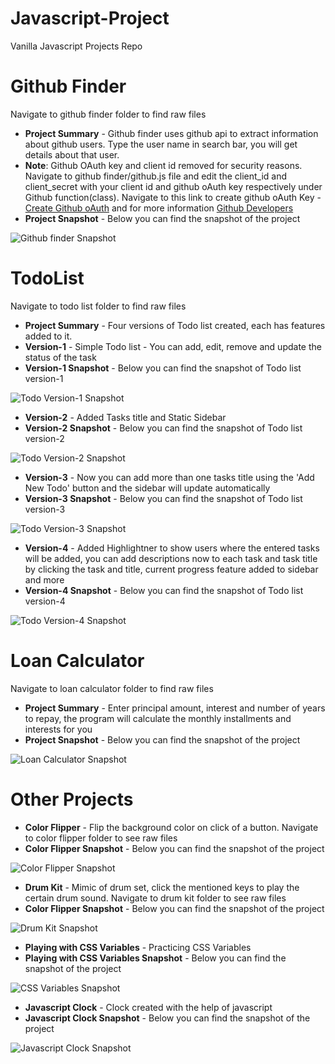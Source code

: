 # Javascript-Project
Vanilla Javascript Projects Repo

# Github Finder
Navigate to github finder folder to find raw files

  - **Project Summary** - Github finder uses github api to extract information about github users. Type the user name in search bar, you will get details about that user.
  - **Note**: Github OAuth key and client id removed for security reasons. Navigate to github finder/github.js file and edit the client_id and client_secret with your client id and github oAuth key respectively under Github function(class). Navigate to this link to create github oAuth Key - [Create Github oAuth](https://github.com/settings/applications/new) and for more information [Github Developers](https://developer.github.com/v3/)
  - **Project Snapshot** - Below you can find the snapshot of the project
  
![Github finder Snapshot](https://github.com/mathans1695/Javascript-Project/blob/master/Javascript%20Project%20snapshot/Github%20Finder.png)

# TodoList 
Navigate to todo list folder to find raw files

  - **Project Summary** - Four versions of Todo list created, each has features added to it. 
  - **Version-1** - Simple Todo list - You can add, edit, remove and update the status of the task
  - **Version-1 Snapshot** - Below you can find the snapshot of Todo list version-1
  
![Todo Version-1 Snapshot](https://github.com/mathans1695/Javascript-Project/blob/master/Javascript%20Project%20snapshot/Todo%20list.png)

  - **Version-2** - Added Tasks title and Static Sidebar
  - **Version-2 Snapshot** - Below you can find the snapshot of Todo list version-2
  
![Todo Version-2 Snapshot](https://github.com/mathans1695/Javascript-Project/blob/master/Javascript%20Project%20snapshot/Todo%20list(1).png)
  
  - **Version-3** - Now you can add more than one tasks title using the 'Add New Todo' button and the sidebar will update automatically
  - **Version-3 Snapshot** - Below you can find the snapshot of Todo list version-3
  
![Todo Version-3 Snapshot](https://github.com/mathans1695/Javascript-Project/blob/master/Javascript%20Project%20snapshot/Todo%20list(2).png)
  
  - **Version-4** - Added Highlightner to show users where the entered tasks will be added, you can add descriptions now to each task and task title by clicking the task and title, current progress feature added to sidebar and more
  - **Version-4 Snapshot** - Below you can find the snapshot of Todo list version-4
  
![Todo Version-4 Snapshot](https://github.com/mathans1695/Javascript-Project/blob/master/Javascript%20Project%20snapshot/Todo%20list(3).png)
  
# Loan Calculator
Navigate to loan calculator folder to find raw files

  - **Project Summary** - Enter principal amount, interest and number of years to repay, the program will calculate the monthly installments and interests for you
  - **Project Snapshot** - Below you can find the snapshot of the project

![Loan Calculator Snapshot](https://github.com/mathans1695/Javascript-Project/blob/master/Javascript%20Project%20snapshot/Loan%20Calculator.png)

# Other Projects
  - **Color Flipper** - Flip the background color on click of a button. Navigate to color flipper folder to see raw files
  - **Color Flipper Snapshot** - Below you can find the snapshot of the project
  
![Color Flipper Snapshot](https://github.com/mathans1695/Javascript-Project/blob/master/Javascript%20Project%20snapshot/Color%20Flipper.png)

  - **Drum Kit** - Mimic of drum set, click the mentioned keys to play the certain drum sound. Navigate to drum kit folder to see raw files
  - **Color Flipper Snapshot** - Below you can find the snapshot of the project
  
![Drum Kit Snapshot](https://github.com/mathans1695/Javascript-Project/blob/master/Javascript%20Project%20snapshot/Drum%20Kit.png)

  - **Playing with CSS Variables** - Practicing CSS Variables
  - **Playing with CSS Variables Snapshot** - Below you can find the snapshot of the project
  
![CSS Variables Snapshot](https://github.com/mathans1695/Javascript-Project/blob/master/Javascript%20Project%20snapshot/Javascript%20CSS%20variables.png)

 - **Javascript Clock** - Clock created with the help of javascript
 - **Javascript Clock Snapshot** - Below you can find the snapshot of the project
  
![Javascript Clock Snapshot](https://github.com/mathans1695/Javascript-Project/blob/master/Javascript%20Project%20snapshot/Javascript%20Clock.png)
